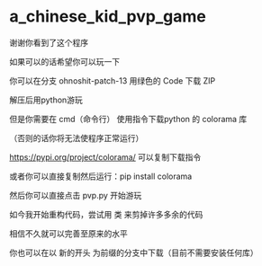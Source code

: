 # a_chinese_kid_pvp_game
谢谢你看到了这个程序

如果可以的话希望你可以玩一下

你可以在分支 ohnoshit-patch-13 用绿色的 Code 下载 ZIP

解压后用python游玩

但是你需要在 cmd（命令行） 使用指令下载python 的 colorama 库

（否则的话你将无法使程序正常运行）

https://pypi.org/project/colorama/ 可以复制下载指令

或者你可以直接复制然后运行：pip install colorama

然后你可以直接点击 pvp.py 开始游玩

如今我开始重构代码，尝试用 类 来剪掉许多多余的代码

相信不久就可以完善至原来的水平

你也可以在以 新的开头 为前缀的分支中下载（目前不需要安装任何库）
